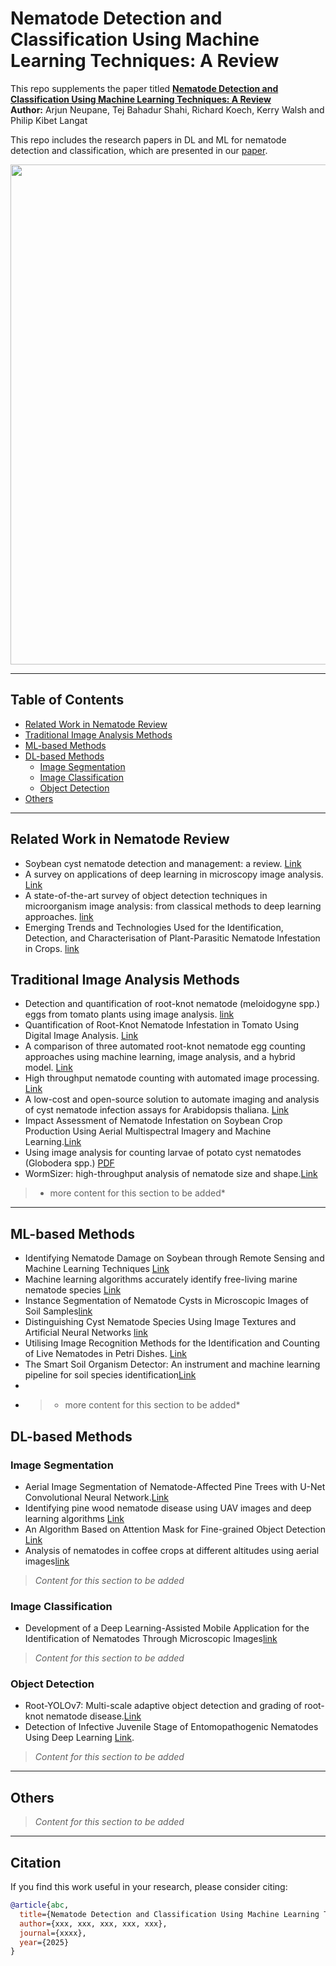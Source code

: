 # Nematode Detection and Classification Using Machine Learning Techniques: A Review

This repo supplements the paper titled **[Nematode Detection and Classification Using Machine Learning Techniques: A Review]()**  
**Author:** Arjun Neupane, Tej Bahadur Shahi, Richard Koech, Kerry Walsh and Philip Kibet Langat

This repo includes the research papers in DL and ML for nematode detection and classification, which are presented in our [paper]().

<p align="center">
<img src="Figure1.png" width="800">
</p>

---

## Table of Contents

  - [Related Work in Nematode Review](#related-work-in-nematode-review)  
  - [Traditional Image Analysis Methods](#traditional-image-analysis-methods)  
  - [ML-based Methods](#ml-based-methods)  
  - [DL-based Methods](#dl-based-methods)  
    - [Image Segmentation](#image-segmentation)  
    - [Image Classification](#image-classification)  
    - [Object Detection](#object-detection)  
  - [Others](#others)

---

## Related Work in Nematode Review

- Soybean cyst nematode detection and management: a review. [Link](https://doi.org/10.1186/s13007-022-00933-8)
- A survey on applications of deep learning in microscopy image analysis. [Link](https://doi.org/10.1016/j.compbiomed.2021.104523)
- A state-of-the-art survey of object detection techniques in microorganism image analysis: from classical methods to deep learning approaches. [link](https://doi.org/10.1007/s10462-022-10209-1)
- Emerging Trends and Technologies Used for the Identification, Detection, and Characterisation of Plant-Parasitic Nematode Infestation in Crops. [link](https://doi.org/10.3390/plants13213041)


## Traditional Image Analysis Methods
- Detection and quantification of root-knot nematode (meloidogyne spp.) eggs from tomato plants using image analysis. [link](https://doi.org/10.1109/ACCESS.2022.3223707)
- Quantification of Root-Knot Nematode Infestation in Tomato Using Digital Image Analysis. [Link](https://doi.org/10.3390/agronomy11122372)
- A comparison of three automated root-knot nematode egg counting approaches using machine learning, image analysis, and a hybrid model. [Link](https://doi.org/10.1094/PDIS-01-24-0217-SR)
- High throughput nematode counting with automated image processing. [Link](https://doi.org/10.1007/s10526-015-9703-2)
- A low-cost and open-source solution to automate imaging and analysis of cyst nematode infection assays for Arabidopsis thaliana. [Link](https://doi.org/10.1186/s13007-022-00963-2)
- Impact Assessment of Nematode Infestation on Soybean Crop Production Using Aerial Multispectral Imagery and Machine Learning.[Link](https://doi.org/10.3390/app14135482)
- Using image analysis for counting larvae of potato cyst nematodes (Globodera spp.) [PDF](https://horizon.documentation.ird.fr/exl-doc/pleins_textes/fan/010005634.pdf)
- WormSizer: high-throughput analysis of nematode size and shape.[Link](https://doi.org/10.1371/journal.pone.0057142)
> * more content for this section to be added*

---

## ML-based Methods

- Identifying Nematode Damage on Soybean through Remote Sensing and Machine Learning Techniques [Link](https://www.mdpi.com/2073-4395/12/10/2404)  
- Machine learning algorithms accurately identify free-living marine nematode species [Link](https://peerj.com/articles/16216/)
- Instance Segmentation of Nematode Cysts in Microscopic Images of Soil Samples[link](https://doi.org/10.1109/embc.2019.8856567) 
- Distinguishing Cyst Nematode Species Using Image Textures and Artificial Neural Networks [link](https://doi.org/10.3390/agronomy13092277)
- Utilising Image Recognition Methods for the Identification and Counting of Live Nematodes in Petri Dishes. [Link](http://dx.doi.org/10.1109/ICCC62069.2024.10569308)
- The Smart Soil Organism Detector: An instrument and machine learning pipeline for soil species identification[Link](https://doi.org/10.1016/j.bios.2022.114417)
- 
- > * more content for this section to be added*

## DL-based Methods

### Image Segmentation
- Aerial Image Segmentation of Nematode-Affected Pine Trees with U-Net Convolutional Neural Network.[Link](https://doi.org/10.3390/app14125087)
- Identifying pine wood nematode disease using UAV images and deep learning algorithms [Link](https://doi.org/10.3390/rs13020162)
- An Algorithm Based on Attention Mask for Fine-grained Object Detection [Link](https://doi.org/10.1109/CTISC52352.2021.00065)
- Analysis of nematodes in coffee crops at different altitudes using aerial images[link](https://doi.org/10.23919/EUSIPCO.2019.8902734)

> *Content for this section to be added*

### Image Classification
- Development of a Deep Learning-Assisted Mobile Application for the Identification of Nematodes Through Microscopic Images[link](https://doi.org/10.1002/moda.70000)
> *Content for this section to be added*

### Object Detection
- Root-YOLOv7: Multi-scale adaptive object detection and grading of root-knot nematode disease.[Link](https://doi.org/10.25165/j.ijabe.20251802.9414)
- Detection of Infective Juvenile Stage of Entomopathogenic Nematodes Using Deep Learning [Link](https://doi.org/10.1109/IBDAP62940.2024.10689709).
> *Content for this section to be added*

---

## Others

> *Content for this section to be added*

---

## Citation

If you find this work useful in your research, please consider citing:

```bibtex
@article{abc,
  title={Nematode Detection and Classification Using Machine Learning Techniques: A Review},
  author={xxx, xxx, xxx, xxx, xxx},
  journal={xxxx},
  year={2025}
}
